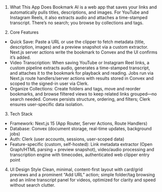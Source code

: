 1. What This App Does
Bookmark AI is a web app that saves your links and automatically pulls titles, descriptions, and images. For YouTube and Instagram Reels, it also extracts audio and attaches a time-stamped transcript. There’s no search; you browse by collections and tags.

2. Core Features
- Quick Save: Paste a URL or use the clipper to fetch metadata (title, description, images) and a preview snapshot via a custom extractor. Next.js server actions write the bookmark to Convex and the UI confirms it’s added.
- Video Transcription: When saving YouTube or Instagram Reel links, a custom pipeline extracts audio, generates a time-stamped transcript, and attaches it to the bookmark for playback and reading. Jobs run via Next.js route handlers/server actions with results stored in Convex and scoped to the signed-in user via Clerk.
- Organize Collections: Create folders and tags, move and reorder bookmarks, and browse filtered views to keep related links grouped—no search needed. Convex persists structure, ordering, and filters; Clerk ensures user-specific data isolation.

3. Tech Stack
- Framework: Next.js 15 (App Router, Server Actions, Route Handlers)
- Database: Convex (document storage, real-time updates, background jobs)
- Auth: Clerk (user accounts, sessions, user-scoped data)
- Feature-specific (custom, self-hosted): Link metadata extractor (Open Graph/HTML parsing + preview snapshot), video/audio processing and transcription engine with timecodes, authenticated web clipper entry point

4. UI Design Style
Clean, minimal, content-first layout with card/grid previews and a prominent “Add URL” action; simple folder/tag browsing and an inline transcript panel for videos, optimized for clarity and speed without search clutter.